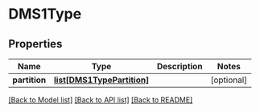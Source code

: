# DMS1Type

## Properties
Name | Type | Description | Notes
------------ | ------------- | ------------- | -------------
**partition** | [**list[DMS1TypePartition]**](DMS1TypePartition.md) |  | [optional] 

[[Back to Model list]](../README.md#documentation-for-models) [[Back to API list]](../README.md#documentation-for-api-endpoints) [[Back to README]](../README.md)


